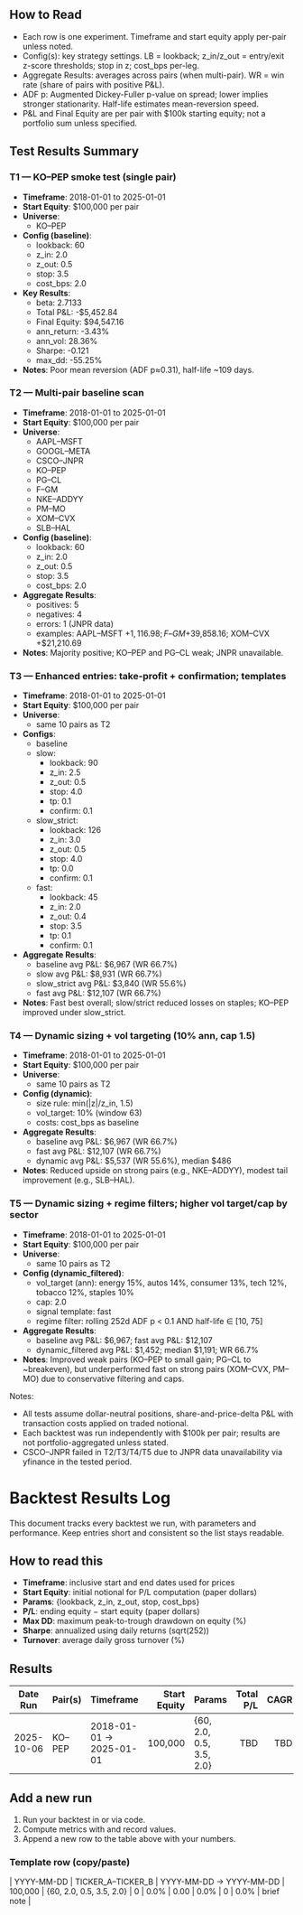 ## How to Read

- Each row is one experiment. Timeframe and start equity apply per-pair unless noted.
- Config(s): key strategy settings. LB = lookback; z_in/z_out = entry/exit z-score thresholds; stop in z; cost_bps per-leg.
- Aggregate Results: averages across pairs (when multi-pair). WR = win rate (share of pairs with positive P&L).
- ADF p: Augmented Dickey-Fuller p-value on spread; lower implies stronger stationarity. Half-life estimates mean-reversion speed.
- P&L and Final Equity are per pair with $100k starting equity; not a portfolio sum unless specified.

## Test Results Summary

### T1 — KO–PEP smoke test (single pair)
- **Timeframe**: 2018-01-01 to 2025-01-01
- **Start Equity**: $100,000 per pair
- **Universe**:
  - KO–PEP
- **Config (baseline)**:
  - lookback: 60
  - z_in: 2.0
  - z_out: 0.5
  - stop: 3.5
  - cost_bps: 2.0
- **Key Results**:
  - beta: 2.7133
  - Total P&L: -$5,452.84
  - Final Equity: $94,547.16
  - ann_return: -3.43%
  - ann_vol: 28.36%
  - Sharpe: -0.121
  - max_dd: -55.25%
- **Notes**: Poor mean reversion (ADF p≈0.31), half-life ~109 days.

### T2 — Multi-pair baseline scan
- **Timeframe**: 2018-01-01 to 2025-01-01
- **Start Equity**: $100,000 per pair
- **Universe**:
  - AAPL–MSFT
  - GOOGL–META
  - CSCO–JNPR
  - KO–PEP
  - PG–CL
  - F–GM
  - NKE–ADDYY
  - PM–MO
  - XOM–CVX
  - SLB–HAL
- **Config (baseline)**:
  - lookback: 60
  - z_in: 2.0
  - z_out: 0.5
  - stop: 3.5
  - cost_bps: 2.0
- **Aggregate Results**:
  - positives: 5
  - negatives: 4
  - errors: 1 (JNPR data)
  - examples: AAPL–MSFT +$1,116.98; F–GM +$39,858.16; XOM–CVX +$21,210.69
- **Notes**: Majority positive; KO–PEP and PG–CL weak; JNPR unavailable.

### T3 — Enhanced entries: take-profit + confirmation; templates
- **Timeframe**: 2018-01-01 to 2025-01-01
- **Start Equity**: $100,000 per pair
- **Universe**:
  - same 10 pairs as T2
- **Configs**:
  - baseline
  - slow:
    - lookback: 90
    - z_in: 2.5
    - z_out: 0.5
    - stop: 4.0
    - tp: 0.1
    - confirm: 0.1
  - slow_strict:
    - lookback: 126
    - z_in: 3.0
    - z_out: 0.5
    - stop: 4.0
    - tp: 0.0
    - confirm: 0.1
  - fast:
    - lookback: 45
    - z_in: 2.0
    - z_out: 0.4
    - stop: 3.5
    - tp: 0.1
    - confirm: 0.1
- **Aggregate Results**:
  - baseline avg P&L: $6,967 (WR 66.7%)
  - slow avg P&L: $8,931 (WR 66.7%)
  - slow_strict avg P&L: $3,840 (WR 55.6%)
  - fast avg P&L: $12,107 (WR 66.7%)
- **Notes**: Fast best overall; slow/strict reduced losses on staples; KO–PEP improved under slow_strict.

### T4 — Dynamic sizing + vol targeting (10% ann, cap 1.5)
- **Timeframe**: 2018-01-01 to 2025-01-01
- **Start Equity**: $100,000 per pair
- **Universe**:
  - same 10 pairs as T2
- **Config (dynamic)**:
  - size rule: min(|z|/z_in, 1.5)
  - vol_target: 10% (window 63)
  - costs: cost_bps as baseline
- **Aggregate Results**:
  - baseline avg P&L: $6,967 (WR 66.7%)
  - fast avg P&L: $12,107 (WR 66.7%)
  - dynamic avg P&L: $5,537 (WR 55.6%), median $486
- **Notes**: Reduced upside on strong pairs (e.g., NKE–ADDYY), modest tail improvement (e.g., SLB–HAL).

### T5 — Dynamic sizing + regime filters; higher vol target/cap by sector
- **Timeframe**: 2018-01-01 to 2025-01-01
- **Start Equity**: $100,000 per pair
- **Universe**:
  - same 10 pairs as T2
- **Config (dynamic_filtered)**:
  - vol_target (ann): energy 15%, autos 14%, consumer 13%, tech 12%, tobacco 12%, staples 10%
  - cap: 2.0
  - signal template: fast
  - regime filter: rolling 252d ADF p < 0.1 AND half-life ∈ [10, 75]
- **Aggregate Results**:
  - baseline avg P&L: $6,967; fast avg P&L: $12,107
  - dynamic_filtered avg P&L: $1,452; median $1,191; WR 66.7%
- **Notes**: Improved weak pairs (KO–PEP to small gain; PG–CL to ~breakeven), but underperformed fast on strong pairs (XOM–CVX, PM–MO) due to conservative filtering and caps.

Notes:
- All tests assume dollar-neutral positions, share-and-price-delta P&L with transaction costs applied on traded notional.
- Each backtest was run independently with $100k per pair; results are not portfolio-aggregated unless stated.
- CSCO–JNPR failed in T2/T3/T4/T5 due to JNPR data unavailability via yfinance in the tested period.
# Backtest Results Log

This document tracks every backtest we run, with parameters and performance. Keep entries short and consistent so the list stays readable.

## How to read this
- **Timeframe**: inclusive start and end dates used for prices
- **Start Equity**: initial notional for P/L computation (paper dollars)
- **Params**: {lookback, z_in, z_out, stop, cost_bps}
- **P/L**: ending equity − start equity (paper dollars)
- **Max DD**: maximum peak-to-trough drawdown on equity (%)
- **Sharpe**: annualized using daily returns (sqrt(252))
- **Turnover**: average daily gross turnover (%)

## Results

| Date Run | Pair(s) | Timeframe | Start Equity | Params | Total P/L | CAGR | Sharpe | Max DD | Trades | Turnover | Notes |
|---|---|---|---:|---|---:|---:|---:|---:|---:|---:|---|
| 2025-10-06 | KO–PEP | 2018-01-01 → 2025-01-01 | 100,000 | {60, 2.0, 0.5, 3.5, 2.0} | TBD | TBD | TBD | TBD | TBD | TBD | Smoke-test defaults |

## Add a new run
1) Run your backtest in  or via code.
2) Compute metrics with  and record values.
3) Append a new row to the table above with your numbers.

### Template row (copy/paste)
| YYYY-MM-DD | TICKER_A–TICKER_B | YYYY-MM-DD → YYYY-MM-DD | 100,000 | {60, 2.0, 0.5, 3.5, 2.0} | 0 | 0.0% | 0.00 | 0.0% | 0 | 0.0% | brief note |
